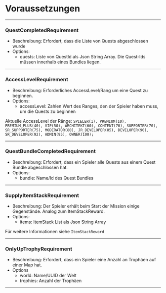# Voraussetzungen

***

### QuestCompletedRequirement

- Beschreibung: Erfordert, dass die Liste von Quests abgeschlossen wurde
- Options:
    - quests: Liste von QuestId als Json String Array. Die Quest-Ids müssen innerhalb eines Bundles liegen.

***

### AccessLevelRequirement

- Beschreibung: Erforderliches AccessLevel/Rang um eine Quest zu beginnen.
- Options:
    - accessLevel: Zahlen Wert des Ranges, den der Spieler haben muss, um die Quests zu beginnen

Aktuelle AccessLevel der Ränge:
``
SPIELER(1), PREMIUM(10), PREMIUM_PLUS(40), VIP(50), ARCHITEKT(60), CONTENT(70), SUPPORTER(70), SR_SUPPORTER(75), MODERATOR(80), JR_DEVELOPER(85), DEVELOPER(90), SR_DEVELOPER(92), ADMIN(95), OWNER(100);
``

***

### QuestBundleCompletedRequirement

- Beschreibung: Erfordert, dass ein Spieler alle Quests aus einem Quest Bundle abgeschlossen hat.
- Options:
    - bundle: Name/Id des Quest Bundles

***

### SupplyItemStackRequirement

- Beschreibung: Der Spieler erhält beim Start der Mission einige Gegenstände. Analog zum ItemStackReward.
- Options:
    - items: ItemStack List als Json String Array

Für weitere Informationen siehe `ItemStackReward`

***

### OnlyUpTrophyRequirement

- Beschreibung: Erfordert, dass ein Spieler eine Anzahl an Trophäen auf einer Map hat.
- Options
    - world: Name/UUID der Welt
    - trophies: Anzahl der Trophäen

***